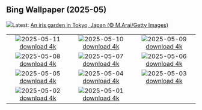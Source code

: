 ## Bing Wallpaper (2025-05)
![](https://www.bing.com/th?id=OHR.IrisGarden_EN-IN5639971173_UHD.jpg&w=1000)Latest: [An iris garden in Tokyo, Japan (© M.Arai/Getty Images)](https://www.bing.com/th?id=OHR.IrisGarden_EN-IN5639971173_UHD.jpg)

|      |      |      |
| :----: | :----: | :----: |
|![](https://www.bing.com/th?id=OHR.LeopardMother_EN-IN5457215640_UHD.jpg&pid=hp&w=384&h=216&rs=1&c=4)2025-05-11 [download 4k](https://www.bing.com/th?id=OHR.LeopardMother_EN-IN5457215640_UHD.jpg)|![](https://www.bing.com/th?id=OHR.MinnesotaRotunda_EN-IN5291862812_UHD.jpg&pid=hp&w=384&h=216&rs=1&c=4)2025-05-10 [download 4k](https://www.bing.com/th?id=OHR.MinnesotaRotunda_EN-IN5291862812_UHD.jpg)|![](https://www.bing.com/th?id=OHR.CuteChameleon_EN-IN3680584611_UHD.jpg&pid=hp&w=384&h=216&rs=1&c=4)2025-05-09 [download 4k](https://www.bing.com/th?id=OHR.CuteChameleon_EN-IN3680584611_UHD.jpg)|
|![](https://www.bing.com/th?id=OHR.RhyoliteDonkeys_EN-IN2213858489_UHD.jpg&pid=hp&w=384&h=216&rs=1&c=4)2025-05-08 [download 4k](https://www.bing.com/th?id=OHR.RhyoliteDonkeys_EN-IN2213858489_UHD.jpg)|![](https://www.bing.com/th?id=OHR.RabindraJayantiIN_EN-IN3289019397_UHD.jpg&pid=hp&w=384&h=216&rs=1&c=4)2025-05-07 [download 4k](https://www.bing.com/th?id=OHR.RabindraJayantiIN_EN-IN3289019397_UHD.jpg)|![](https://www.bing.com/th?id=OHR.FlyoverNamibia_EN-IN3642714628_UHD.jpg&pid=hp&w=384&h=216&rs=1&c=4)2025-05-06 [download 4k](https://www.bing.com/th?id=OHR.FlyoverNamibia_EN-IN3642714628_UHD.jpg)|
|![](https://www.bing.com/th?id=OHR.DunluceIreland_EN-IN3454088296_UHD.jpg&pid=hp&w=384&h=216&rs=1&c=4)2025-05-05 [download 4k](https://www.bing.com/th?id=OHR.DunluceIreland_EN-IN3454088296_UHD.jpg)|![](https://www.bing.com/th?id=OHR.MysorePalace_EN-IN3228585823_UHD.jpg&pid=hp&w=384&h=216&rs=1&c=4)2025-05-04 [download 4k](https://www.bing.com/th?id=OHR.MysorePalace_EN-IN3228585823_UHD.jpg)|![](https://www.bing.com/th?id=OHR.ArchesGalaxy_EN-IN0648210386_UHD.jpg&pid=hp&w=384&h=216&rs=1&c=4)2025-05-03 [download 4k](https://www.bing.com/th?id=OHR.ArchesGalaxy_EN-IN0648210386_UHD.jpg)|
|![](https://www.bing.com/th?id=OHR.BrazilHeron_EN-IN0370124301_UHD.jpg&pid=hp&w=384&h=216&rs=1&c=4)2025-05-02 [download 4k](https://www.bing.com/th?id=OHR.BrazilHeron_EN-IN0370124301_UHD.jpg)|![](https://www.bing.com/th?id=OHR.SeaLink_EN-IN8546932125_UHD.jpg&pid=hp&w=384&h=216&rs=1&c=4)2025-05-01 [download 4k](https://www.bing.com/th?id=OHR.SeaLink_EN-IN8546932125_UHD.jpg)|